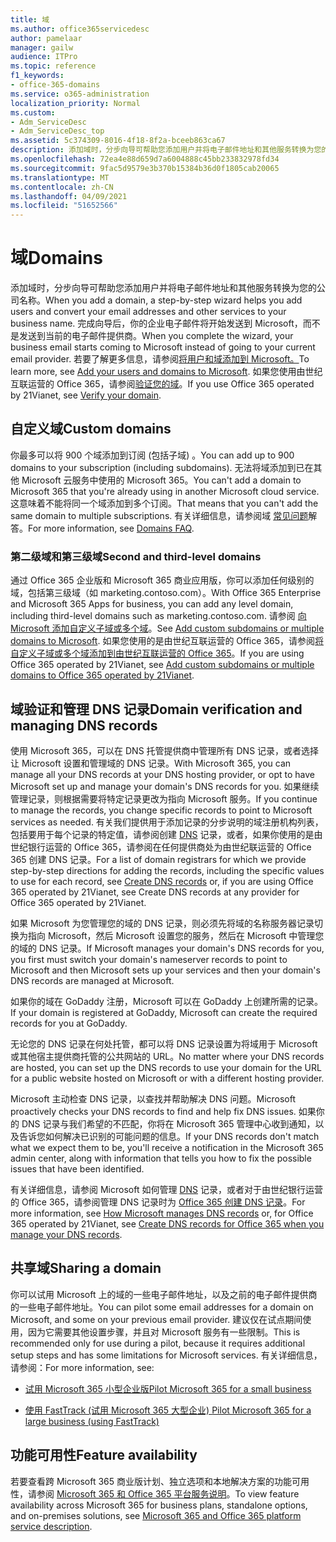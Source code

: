 ```yaml
---
title: 域
ms.author: office365servicedesc
author: pamelaar
manager: gailw
audience: ITPro
ms.topic: reference
f1_keywords:
- office-365-domains
ms.service: o365-administration
localization_priority: Normal
ms.custom:
- Adm_ServiceDesc
- Adm_ServiceDesc_top
ms.assetid: 5c374309-8016-4f18-8f2a-bceeb863ca67
description: 添加域时，分步向导可帮助您添加用户并将电子邮件地址和其他服务转换为您的公司名称。 完成向导后，你的企业电子邮件将开始发送到 Microsoft，而不是发送到当前的电子邮件提供商。 若要了解更多信息，请参阅将用户和域添加到 Microsoft。 如果您使用由世纪互联运营的 Office 365，请参阅验证您的域。
ms.openlocfilehash: 72ea4e88d659d7a6004888c45bb233832978fd34
ms.sourcegitcommit: 9fac5d9579e3b370b15384b36d0f1805cab20065
ms.translationtype: MT
ms.contentlocale: zh-CN
ms.lasthandoff: 04/09/2021
ms.locfileid: "51652566"
---
```

# <a name="domains"></a><span data-ttu-id="4883b-106">域</span><span class="sxs-lookup"><span data-stu-id="4883b-106">Domains</span></span>

<span data-ttu-id="4883b-107">添加域时，分步向导可帮助您添加用户并将电子邮件地址和其他服务转换为您的公司名称。</span><span class="sxs-lookup"><span data-stu-id="4883b-107">When you add a domain, a step-by-step wizard helps you add users and convert your email addresses and other services to your business name.</span></span> <span data-ttu-id="4883b-108">完成向导后，你的企业电子邮件将开始发送到 Microsoft，而不是发送到当前的电子邮件提供商。</span><span class="sxs-lookup"><span data-stu-id="4883b-108">When you complete the wizard, your business email starts coming to Microsoft instead of going to your current email provider.</span></span> <span data-ttu-id="4883b-109">若要了解更多信息，请参阅[将用户和域添加到 Microsoft。](https://support.office.com/article/6383f56d-3d09-4dcb-9b41-b5f5a5efd611)</span><span class="sxs-lookup"><span data-stu-id="4883b-109">To learn more, see [Add your users and domains to Microsoft](https://support.office.com/article/6383f56d-3d09-4dcb-9b41-b5f5a5efd611).</span></span> <span data-ttu-id="4883b-110">如果您使用由世纪互联运营的 Office 365，请参阅[验证您的域](/office365/admin/setup/add-domain)。</span><span class="sxs-lookup"><span data-stu-id="4883b-110">If you use Office 365 operated by 21Vianet, see [Verify your domain](/office365/admin/setup/add-domain).</span></span>
  
## <a name="custom-domains"></a><span data-ttu-id="4883b-111">自定义域</span><span class="sxs-lookup"><span data-stu-id="4883b-111">Custom domains</span></span>

<span data-ttu-id="4883b-112">你最多可以将 900 个域添加到订阅 (包括子域) 。</span><span class="sxs-lookup"><span data-stu-id="4883b-112">You can add up to 900 domains to your subscription (including subdomains).</span></span> <span data-ttu-id="4883b-113">无法将域添加到已在其他 Microsoft 云服务中使用的 Microsoft 365。</span><span class="sxs-lookup"><span data-stu-id="4883b-113">You can't add a domain to Microsoft 365 that you're already using in another Microsoft cloud service.</span></span> <span data-ttu-id="4883b-114">这意味着不能将同一个域添加到多个订阅。</span><span class="sxs-lookup"><span data-stu-id="4883b-114">That means that you can't add the same domain to multiple subscriptions.</span></span> <span data-ttu-id="4883b-115">有关详细信息，请参阅域 [常见问题](https://support.office.com/article/Domains-FAQ-1272bad0-4bd4-4796-8005-67d6fb3afc5a)解答。</span><span class="sxs-lookup"><span data-stu-id="4883b-115">For more information, see [Domains FAQ](https://support.office.com/article/Domains-FAQ-1272bad0-4bd4-4796-8005-67d6fb3afc5a).</span></span>
  
### <a name="second-and-third-level-domains"></a><span data-ttu-id="4883b-116">第二级域和第三级域</span><span class="sxs-lookup"><span data-stu-id="4883b-116">Second and third-level domains</span></span>

<span data-ttu-id="4883b-117">通过 Office 365 企业版和 Microsoft 365 商业应用版，你可以添加任何级别的域，包括第三级域（如 marketing.contoso.com）。</span><span class="sxs-lookup"><span data-stu-id="4883b-117">With Office 365 Enterprise and Microsoft 365 Apps for business, you can add any level domain, including third-level domains such as marketing.contoso.com.</span></span> <span data-ttu-id="4883b-118">请参阅 [向 Microsoft 添加自定义子域或多个域](/office365/admin/setup/domains-faq)。</span><span class="sxs-lookup"><span data-stu-id="4883b-118">See [Add custom subdomains or multiple domains to Microsoft](/office365/admin/setup/domains-faq).</span></span> <span data-ttu-id="4883b-119">如果您使用的是由世纪互联运营的 Office 365，请参阅[将自定义子域或多个域添加到由世纪互联运营的 Office 365](/office365/admin/setup/domains-faq)。</span><span class="sxs-lookup"><span data-stu-id="4883b-119">If you are using Office 365 operated by 21Vianet, see [Add custom subdomains or multiple domains to Office 365 operated by 21Vianet](/office365/admin/setup/domains-faq).</span></span>
  
## <a name="domain-verification-and-managing-dns-records"></a><span data-ttu-id="4883b-120">域验证和管理 DNS 记录</span><span class="sxs-lookup"><span data-stu-id="4883b-120">Domain verification and managing DNS records</span></span>

<span data-ttu-id="4883b-121">使用 Microsoft 365，可以在 DNS 托管提供商中管理所有 DNS 记录，或者选择让 Microsoft 设置和管理域的 DNS 记录。</span><span class="sxs-lookup"><span data-stu-id="4883b-121">With Microsoft 365, you can manage all your DNS records at your DNS hosting provider, or opt to have Microsoft set up and manage your domain's DNS records for you.</span></span> <span data-ttu-id="4883b-122">如果继续管理记录，则根据需要将特定记录更改为指向 Microsoft 服务。</span><span class="sxs-lookup"><span data-stu-id="4883b-122">If you continue to manage the records, you change specific records to point to Microsoft services as needed.</span></span> <span data-ttu-id="4883b-123">有关我们提供用于添加记录的分步说明的域注册机构列表，包括要用于每个记录的特定值，请参阅创建 [DNS](/office365/admin/get-help-with-domains/create-dns-records-at-any-dns-hosting-provider) 记录，或者，如果你使用的是由世纪银行运营的 Office 365，请参阅在任何提供商处为由世纪联运营的 Office 365 创建 DNS 记录。</span><span class="sxs-lookup"><span data-stu-id="4883b-123">For a list of domain registrars for which we provide step-by-step directions for adding the records, including the specific values to use for each record, see [Create DNS records](/office365/admin/get-help-with-domains/create-dns-records-at-any-dns-hosting-provider) or, if you are using Office 365 operated by 21Vianet, see Create DNS records at any provider for Office 365 operated by 21Vianet.</span></span> 
  
<span data-ttu-id="4883b-124">如果 Microsoft 为您管理您的域的 DNS 记录，则必须先将域的名称服务器记录切换为指向 Microsoft，然后 Microsoft 设置您的服务，然后在 Microsoft 中管理您的域的 DNS 记录。</span><span class="sxs-lookup"><span data-stu-id="4883b-124">If Microsoft manages your domain's DNS records for you, you first must switch your domain's nameserver records to point to Microsoft and then Microsoft sets up your services and then your domain's DNS records are managed at Microsoft.</span></span>
  
<span data-ttu-id="4883b-125">如果你的域在 GoDaddy 注册，Microsoft 可以在 GoDaddy 上创建所需的记录。</span><span class="sxs-lookup"><span data-stu-id="4883b-125">If your domain is registered at GoDaddy, Microsoft can create the required records for you at GoDaddy.</span></span> 
  
<span data-ttu-id="4883b-126">无论您的 DNS 记录在何处托管，都可以将 DNS 记录设置为将域用于 Microsoft 或其他宿主提供商托管的公共网站的 URL。</span><span class="sxs-lookup"><span data-stu-id="4883b-126">No matter where your DNS records are hosted, you can set up the DNS records to use your domain for the URL for a public website hosted on Microsoft or with a different hosting provider.</span></span> 
  
<span data-ttu-id="4883b-127">Microsoft 主动检查 DNS 记录，以查找并帮助解决 DNS 问题。</span><span class="sxs-lookup"><span data-stu-id="4883b-127">Microsoft proactively checks your DNS records to find and help fix DNS issues.</span></span> <span data-ttu-id="4883b-128">如果你的 DNS 记录与我们希望的不匹配，你将在 Microsoft 365 管理中心收到通知，以及告诉您如何解决已识别的可能问题的信息。</span><span class="sxs-lookup"><span data-stu-id="4883b-128">If your DNS records don't match what we expect them to be, you'll receive a notification in the Microsoft 365 admin center, along with information that tells you how to fix the possible issues that have been identified.</span></span>
  
<span data-ttu-id="4883b-129">有关详细信息，请参阅 Microsoft 如何管理 [DNS](/office365/admin/setup/domains-faq) 记录，或者对于由世纪银行运营的 Office 365，请参阅管理 DNS 记录时为 [Office 365 创建 DNS 记录](/office365/admin/services-in-china/create-dns-records-when-you-manage-your-dns-records)。</span><span class="sxs-lookup"><span data-stu-id="4883b-129">For more information, see [How Microsoft manages DNS records](/office365/admin/setup/domains-faq) or, for Office 365 operated by 21Vianet, see [Create DNS records for Office 365 when you manage your DNS records](/office365/admin/services-in-china/create-dns-records-when-you-manage-your-dns-records).</span></span>
  
## <a name="sharing-a-domain"></a><span data-ttu-id="4883b-130">共享域</span><span class="sxs-lookup"><span data-stu-id="4883b-130">Sharing a domain</span></span>

<span data-ttu-id="4883b-131">你可以试用 Microsoft 上的域的一些电子邮件地址，以及之前的电子邮件提供商的一些电子邮件地址。</span><span class="sxs-lookup"><span data-stu-id="4883b-131">You can pilot some email addresses for a domain on Microsoft, and some on your previous email provider.</span></span> <span data-ttu-id="4883b-132">建议仅在试点期间使用，因为它需要其他设置步骤，并且对 Microsoft 服务有一些限制。</span><span class="sxs-lookup"><span data-stu-id="4883b-132">This is recommended only for use during a pilot, because it requires additional setup steps and has some limitations for Microsoft services.</span></span> <span data-ttu-id="4883b-133">有关详细信息，请参阅：</span><span class="sxs-lookup"><span data-stu-id="4883b-133">For more information, see:</span></span>
  
- [<span data-ttu-id="4883b-134">试用 Microsoft 365 小型企业版</span><span class="sxs-lookup"><span data-stu-id="4883b-134">Pilot Microsoft 365 for a small business</span></span>](https://support.office.com/article/39cee536-6a03-40cf-b9c1-f301bb6001d7)
    
- [<span data-ttu-id="4883b-135">使用 FastTrack (试用 Microsoft 365 大型企业) </span><span class="sxs-lookup"><span data-stu-id="4883b-135">Pilot Microsoft 365 for a large business (using FastTrack)</span></span>](https://fasttrack.office.com/onboard)
    
## <a name="feature-availability"></a><span data-ttu-id="4883b-136">功能可用性</span><span class="sxs-lookup"><span data-stu-id="4883b-136">Feature availability</span></span>

<span data-ttu-id="4883b-137">若要查看跨 Microsoft 365 商业版计划、独立选项和本地解决方案的功能可用性，请参阅 [Microsoft 365 和 Office 365 平台服务说明](office-365-platform-service-description.md)。</span><span class="sxs-lookup"><span data-stu-id="4883b-137">To view feature availability across Microsoft 365 for business plans, standalone options, and on-premises solutions, see [Microsoft 365 and Office 365 platform service description](office-365-platform-service-description.md).</span></span>
